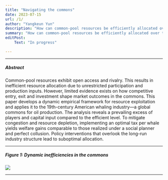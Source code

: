 ```yaml
---
title: "Navigating the commons"
date: 2023-07-15 
url: /1/
author: "Yangkeun Yun"
description: "How can common-pool resources be efficiently allocated over the long run? This study develops a model of industry dynamics and estimates it using data from the American whaling industry."
summary: "How can common-pool resources be efficiently allocated over the long run? This study develops a model of industry dynamics and estimates it using data from the American whaling industry."
editPost:
    Text: "In progress"

---
```


---

##### Abstract

Common-pool resources exhibit open access and rivalry. This results in inefficient resource allocation due to unrestricted participation and production inputs. However, limited evidence exists on how competitive entry, exit and investment shape market outcomes in the commons. This paper develops a dynamic empirical framework for resource exploitation and applies it to the 19th-century American whaling industry—a global commons for oil production. The analysis reveals a prevailing excess of players and capital input compared to the efficient level. To mitigate congestion and resource depletion,  implementing an optimal tax per whale yields welfare gains comparable to those realized under a social planner and perfect collusion. Policy interventions that overlook the long-run industry structure lead to suboptimal allocation.

---

##### Figure 1: Dynamic inefficiencies in the commons

![](/navigating-the-common-fig1.png)

---
